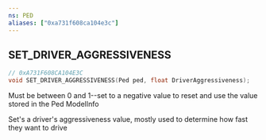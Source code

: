```yaml
---
ns: PED
aliases: ["0xa731f608ca104e3c"]
---
```

## SET_DRIVER_AGGRESSIVENESS

```c
// 0xA731F608CA104E3C
void SET_DRIVER_AGGRESSIVENESS(Ped ped, float DriverAggressiveness);
```

Must be between 0 and 1--set to a negative value to reset and use the value stored in the Ped ModelInfo

Set's a driver's aggressiveness value, mostly used to determine how fast they want to drive

